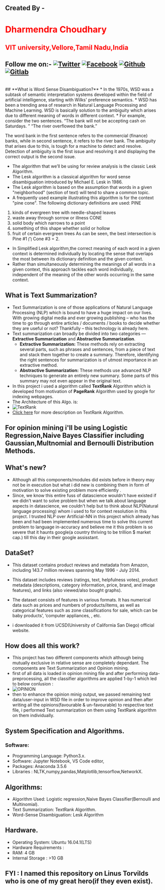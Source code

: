 ## **Created By -** <br/>
   # <font color=red>**Dharmendra Choudhary**</font>  
    
   ## <font color=red>**VIT university,Vellore,Tamil Nadu,India**</font>
[1.1]: https://i.imgur.com/IbLg2tB.png?2 (twitter click here)
[1.2]: https://i.imgur.com/huhwaQ2.png?2 (facebook click here)
[1.3]: https://i.imgur.com/gXipWFn.png?2 (github click here)
[1.4]: https://i.imgur.com/4Y1X4Eo.png?2 (gitlab click here)
[1]: https://twitter.com/dammonoit
[2]: https://www.facebook.com/profile.php?id=100022695248450
[3]: https://github.com/Dammonoit
[4]: https://gitlab.com/Dammonoit

 ## **Follow me on:-** [![Twitter][1.1]][1] [![Facebook][1.2]][2]  [![Github][1.3]][3] [![Gitlab][1.4]][4]
 <br/>
## **What is Word Sense Disambiguation?**
* In the 1970s, WSD was a subtask of semantic interpretation systems developed within the field of artificial intelligence, starting with Wilks' preference semantics.
* WSD has been a trending area of research in Natural Language Processing and Machine Learning. WSD is basically solution to the ambiguity which arises due to different meaning of words in different context.
* For example, consider the two sentences.
“The bank will not be accepting cash on Saturdays. ”
“The river overflowed the bank.”

The word bank in the first sentence refers to the commercial (finance) banks, while in second sentence, it refers to the river bank. The ambiguity that arises due to this, is tough for a machine to detect and resolve. Detection of ambiguity is the first issue and resolving it and displaying the correct output is the second issue.
* The algorithm that we’ll be using for review analysis is the classic Lesk Algorithm.
* The Lesk algorithm is a classical algorithm for word sense disambiguation introduced by Michael E. Lesk in 1986.
* The Lesk algorithm is based on the assumption that words in a given "neighborhood" (section of text) will tend to share a common topic.
* A frequently used example illustrating this algorithm is for the context "pine cone". The following dictionary definitions are used:
PINE 
1. kinds of evergreen tree with needle-shaped leaves
2. waste away through sorrow or illness
CONE 
1. solid body which narrows to a point
2. something of this shape whether solid or hollow
3. fruit of certain evergreen trees
As can be seen, the best intersection is Pine #1 ⋂ Cone #3 = 2.
* In Simplified Lesk algorithm,the correct meaning of each word in a given context is determined individually by locating the sense that overlaps the most between its dictionary definition and the given context. 
* Rather than simultaneously determining the meanings of all words in a given context, this approach tackles each word individually, independent of the meaning of the other words occurring in the same context.

## **What is Text Summarization**?
* Text Summarization is one of those applications of Natural Language Processing (NLP) which is bound to have a huge impact on our lives. With growing digital media and ever growing publishing – who has the time to go through entire articles / documents / books to decide whether they are useful or not? Thankfully – this technology is already here.
* Text summarization can broadly be divided into two categories — **Extractive Summarization** and **Abstractive Summarization**.
  * **Extractive Summarization:** These methods rely on extracting several parts, such as phrases and sentences, from a piece of text and stack them together to create a summary. Therefore, identifying the right sentences for summarization is of utmost importance in an extractive method.
  * **Abstractive Summarization:** These methods use advanced NLP techniques to generate an entirely new summary. Some parts of this summary may not even appear in the original text.
* In this project i used a algorithm called **TextRank** Algorithm which is developed from motivation of **PageRank** Algorithm used by google for indexing webpages.
* The Architecture of this Algo. is:
* ![TextRank](https://i.imgur.com/hxo6JYs.png)
* [Click here](https://www.analyticsvidhya.com/blog/2018/11/introduction-text-summarization-textrank-python/) for more description on TextRank Algorithm.

## **For opinion mining i'll be using Logistic Regression,Naive Bayes Classifier including Gaussian,Multnomial and Bernoulli Distribution Methods.**

## **What's new?**
* Although all this components/modules did exists before in theory may not be in execution but what i did new is combining them in form of motivation to solve existing problem more efficiently .
* Since, we know this entire fuss of datascience wouldn't have existed if we didn't want to solve problem but when we talk about language aspects in datascience, we couldn't help but to think about NLP(Natural language processing) whom i used to for context resolution in this project. I trusted NLP over Artificial-NN in this project which already has been and had been implemented numerous time to solve this current problem to language in-accuracy and believe me it this problem is so severe that it haunts google(a country thriving to be trillion $ market cap.) till this day in their google assisstant.

## **DataSet?**
* This dataset contains product reviews and metadata from Amazon, including 143.7 million reviews spanning May 1996 - July 2014.

* This dataset includes reviews (ratings, text, helpfulness votes), product metadata (descriptions, category information, price, brand, and image features), and links (also viewed/also bought graphs).

* The dataset consists of features in various formats. It has numerical data such as prices
and numbers of products/items, as well as categorical features such
as zone classifications for sale, which can be baby products’, ‘computer appliances,
, etc.
* i downloaded it from UCSD(University of California San Diego) official website.

## **How does all this work?**
* This project has two different components which although being mutually exclusive in relative sense are completely dependant. The components are Text Summarization and Opinion mining.
* first of all data is loaded in opinion mining file and after performing data-preprocessing, all the classifier algorithms are applied 1-by-1 which led to below conlusion :
* ![OPINION](https://i.imgur.com/CdwaT7r.png)
* then to enhance the opinion minig output, we passed remaining test data/user-input in WSD file in order to improve opinion and then after writing all the opinions(favourable & un-favourable) to respective text file, i performed Text summarization on them using TextRank algorithm on them individually.

## **System Specification and Algorithms.**
 
### **Software:**
* Programming Language: Python3.x.
* Software: Jupyter Notebook, VS Code editor, 
* Packages: Anaconda 3.5.6
* Libraries : NLTK,numpy,pandas,Matplotlib,tensorflow,NetworkX.

## **Algorithms:**
* Algorithm Used: Logistic regression,Naive Bayes Classifier(Bernoulli and Multinomial).
* Text Summarization: TextRank Algorithm.
* Word-Sense Disambiguation: Lesk Algorithm 

## **Hardware.**
* Operating System: Ubuntu 16.04.1(LTS)
* Hardware Requirements : 
* RAM: 4 GB
* Internal Storage : >10 GB


## **FYI : I named this repository on Linus Torvilds who is one of my great hero(if they even exist).**
